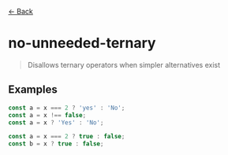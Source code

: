 [&#x2190; Back](./)
# no-unneeded-ternary

> Disallows ternary operators when simpler alternatives exist

 

## Examples

<code-highlight>
 
<div slot="correct">

```js
const a = x === 2 ? 'yes' : 'No';
const a = x !== false;
const a = x ? 'Yes' : 'No';
```

</div>

 
<div slot="incorrect">

```js
const a = x === 2 ? true : false;
const b = x ? true : false;
```

</div>

 
</code-highlight>


